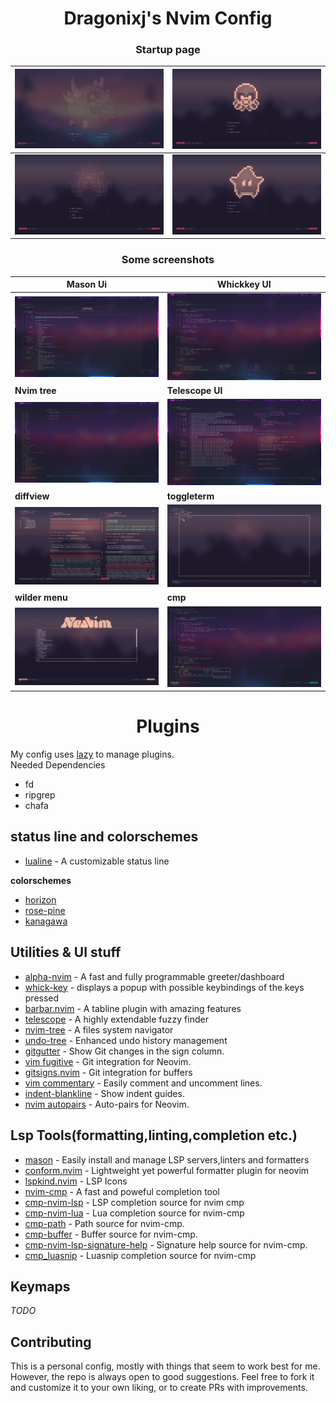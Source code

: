 <h1 align=center>
    Dragonixj's Nvim Config
</h1>

<h3 align=center>
    Startup page
</h3>

| <img alt='startup page 1' src='./Images/startup1.png'> | <img alt='startup page 2' src='./Images/startup2.png'> |
| ------------------------------------------------------ | ------------------------------------------------------ |
| <img alt='startup page 3' src='./Images/startup3.png'> | <img alt='startup page 4' src='./Images/startup4.png'> |

<h3 align=center>
    Some screenshots
</h3>

| Mason Ui                                          | Whickkey UI                                          |
| ------------------------------------------------- | ---------------------------------------------------- |
| <img alt='mason page' src='./Images/mason.png'>   | <img src='./Images/whichkey.png'>                    |
| **Nvim tree**                                     | **Telescope UI**                                     |
| <img alt='tree' src = './Images/tree.png'>        | <img alt='telescope' src='./Images/telescope.png'>   |
| **diffview**                                      | **toggleterm**                                       |
| <img alt='diffview' src='./Images/diffview.png'>  | <img alt='toggleterm' src='./Images/toggleterm.png'> |
| **wilder menu**                                   | **cmp**                                              |
| <img alt='wilder menu' src='./Images/wilder.png'> | <img alt='cmp' src='./Images/cmp.png'>               |

<h1 align='center'>
    Plugins
</h1>

My config uses [lazy](https://github.com/folke/lazy.nvim) to manage plugins.<br>
Needed Dependencies

-   fd
-   ripgrep
-   chafa

## status line and colorschemes

-   [lualine](https://github.com/catppuccin/nvim) - A customizable status line

**colorschemes**

-   [horizon](https://github.com/akinsho/horizon.nvim)
-   [rose-pine](https://github.com/rose-pine/neovim)
-   [kanagawa](https://github.com/rebelot/kanagawa.nvim)

## Utilities & UI stuff

-   [alpha-nvim](https://github.com/goolord/alpha-nvim) - A fast and fully programmable greeter/dashboard
-   [whick-key](https://github.com/folke/which-key.nvim) - displays a popup with possible keybindings of the keys pressed
-   [barbar.nvim](https://github.com/romgrk/barbar.nvim) - A tabline plugin with amazing features
-   [telescope](https://github.com/nvim-telescope/telescope.nvim) - A highly extendable fuzzy finder
-   [nvim-tree](https://github.com/nvim-tree/nvim-tree.lua) - A files system navigator
-   [undo-tree](https://github.com/mbbill/undotree) - Enhanced undo history management
-   [gitgutter](https://github.com/airblade/vim-gitgutter) - Show Git changes in the sign column.
-   [vim fugitive](https://github.com/tpope/vim-fugitive) - Git integration for Neovim.
-   [gitsigns.nvim](https://github.com/lewis6991/gitsigns.nvim) - Git integration for buffers
-   [vim commentary](https://github.com/tpope/vim-commentary) - Easily comment and uncomment lines.
-   [indent-blankline](https://github.com/lukas-reineke/indent-blankline.nvim) - Show indent guides.
-   [nvim autopairs](https://github.com/windwp/nvim-autopairs) - Auto-pairs for Neovim.

## Lsp Tools(formatting,linting,completion etc.)

-   [mason](https://github.com/williamboman/mason.nvim) - Easily install and manage LSP servers,linters and formatters
-   [conform.nvim](https://github.com/stevearc/conform.nvim) - Lightweight yet powerful formatter plugin for neovim
-   [lspkind.nvim](https://github.com/onsails/lspkind.nvim) - LSP Icons
-   [nvim-cmp](https://github/com/hrsh7th/nvim-cmp) - A fast and poweful completion tool
-   [cmp-nvim-lsp](https://github.com/hrsh7th/cmp-nvim-lsp) - LSP completion source for nvim cmp
-   [cmp-nvim-lua](https://github.com/hrsh7th/cmp-nvim-lua) - Lua completion source for nvim-cmp
-   [cmp-path](https://github.com/hrsh7th/cmp-path) - Path source for nvim-cmp.
-   [cmp-buffer](https://github.com/hrsh7th/cmp-buffer) - Buffer source for nvim-cmp.
-   [cmp-nvim-lsp-signature-help](https://github.com/hrsh7th/cmp-nvim-lsp-signature-help) - Signature help source for nvim-cmp.
-   [cmp_luasnip](https://github.com/saadparwaiz1/cmp_luasnip) - Luasnip completion source for nvim-cmp

## Keymaps

_TODO_

## Contributing

This is a personal config, mostly with things that seem to work best for me. However, the repo is always open to good suggestions.
Feel free to fork it and customize it to your own liking, or to create PRs with improvements.
